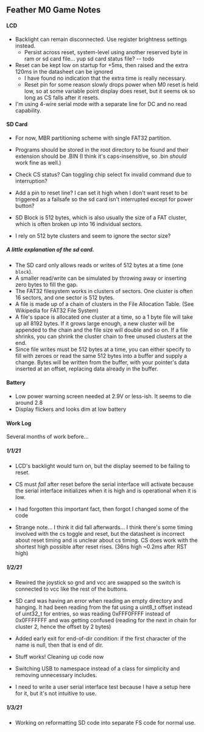 ## Feather M0 Game Notes

#### LCD
 - Backlight can remain disconnected. Use register brightness settings instead.
   - Persist across reset, system-level using another reserved byte in ram or sd card file... yup sd card status file? -- todo
 - Reset can be kept low on startup for +5ms, then raised and the extra 120ms in the datasheet can be ignored
   - I have found no indication that the extra time is really necessary.
   - Reset pin for some reason slowly drops power when M0 reset is held low, so at some variable point display does reset, but it seems ok so long as CS falls after it resets.
 - I'm using 4-wire serial mode with a separate line for DC and no read capability.  
  


#### SD Card
 - For now, MBR partitioning scheme with single FAT32 partition. 
 - Programs should be stored in the root directory to be found and their extension should be .BIN (I think it's caps-insensitive, so .bin *should* work fine as well.)
 - Check CS status? Can toggling chip select fix invalid command due to interruption?
 - Add a pin to reset line? I can set it high when I don't want reset to be triggered as a failsafe so the sd card isn't interrupted except for power button?

 - SD Block is 512 bytes, which is also usually the size of a FAT cluster, which is often broken up into 16 individual sectors.
 - I rely on 512 byte clusters and seem to ignore the sector size?


##### A little explanation of the sd card.
 - The SD card only allows reads or writes of 512 bytes at a time (one `block`).
 - A smaller read/write can be simulated by throwing away or inserting zero bytes to fill the gap.
 - The FAT32 filesystem works in clusters of sectors. One cluster is often 16 sectors, and one sector is 512 bytes.
 - A file is made up of a chain of clusters in the File Allocation Table. (See Wikipedia for FAT32 File System)
 - A file's space is allocated one cluster at a time, so a 1 byte file will take up all 8192 bytes. If it grows large enough,
   a new cluster will be appended to the chain and the file size will double and so on. If a file shrinks, you can
   shrink the cluster chain to free unused clusters at the end.
 - Since file writes must be 512 bytes at a time, you can either specify to fill with zeroes or read the same 512 bytes into a 
   buffer and supply a change. Bytes will be written from the buffer, with your pointer's data inserted at an offset, replacing
   data already in the buffer.


#### Battery
 - Low power warning screen needed at 2.9V or less-ish. It seems to die around 2.8
 - Display flickers and looks dim at low battery



#### Work Log

Several months of work before...

##### 1/1/21
 - LCD's backlight would turn on, but the display seemed to be failing to reset. 
  - CS must *fall* after reset before the serial interface will activate because the serial interface initializes when it is high and is operational when it is low.
  - I had forgotten this important fact, then forgot I changed some of the code

 - Strange note... I think it did fall afterwards... I think there's some timing involved with the cs toggle and reset, but the datasheet is incorrect about reset timing and is unclear about cs timing. CS does work with the shortest high possible after reset rises. (36ns high ~0.2ms after RST high)
 
##### 1/2/21
 - Rewired the joystick so gnd and vcc are swapped so the switch is connected to vcc like the rest of the buttons.
 - SD card was having an error when reading an empty directory and hanging. It had been reading from the fat using a uint8_t offset instead of uint32_t for entries, so was reading 0xFFF0FFFF instead of 0x0FFFFFFF and was getting confused (reading for the next in chain for cluster 2, hence the offset by 2 bytes)
 - Added early exit for end-of-dir condition: if the first character of the name is null, then that is end of dir.

 - Stuff works! Cleaning up code now
 - Switching USB to namespace instead of a class for simplicity and removing unnecessary includes.
 - I need to write a user serial interface test because I have a setup here for it, but it's not intuitive to use.

##### 1/3/21
 - Working on reformatting SD code into separate FS code for normal use.
 